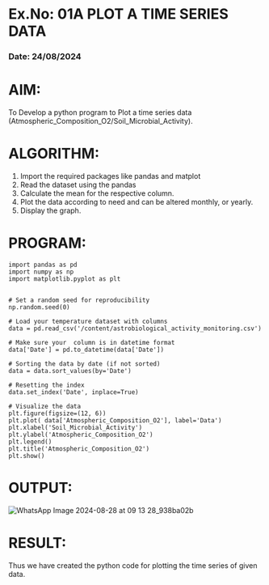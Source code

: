 # Ex.No: 01A PLOT A TIME SERIES DATA
###  Date: 24/08/2024

# AIM:
To Develop a python program to Plot a time series data (Atmospheric_Composition_O2/Soil_Microbial_Activity).
# ALGORITHM:
1. Import the required packages like pandas and matplot
2. Read the dataset using the pandas
3. Calculate the mean for the respective column.
4. Plot the data according to need and can be altered monthly, or yearly.
5. Display the graph.
# PROGRAM:

```
import pandas as pd
import numpy as np
import matplotlib.pyplot as plt
 
 
# Set a random seed for reproducibility
np.random.seed(0)
 
# Load your temperature dataset with columns
data = pd.read_csv('/content/astrobiological_activity_monitoring.csv')
 
# Make sure your  column is in datetime format
data['Date'] = pd.to_datetime(data['Date'])
 
# Sorting the data by date (if not sorted)
data = data.sort_values(by='Date')
 
# Resetting the index
data.set_index('Date', inplace=True)

# Visualize the data
plt.figure(figsize=(12, 6))
plt.plot( data['Atmospheric_Composition_O2'], label='Data')
plt.xlabel('Soil_Microbial_Activity')
plt.ylabel('Atmospheric_Composition_O2')
plt.legend()
plt.title('Atmospheric_Composition_O2')
plt.show()
```









# OUTPUT:
![WhatsApp Image 2024-08-28 at 09 13 28_938ba02b](https://github.com/user-attachments/assets/fdcf5c96-5469-4dc4-b859-e70f4f9d6ebf)






# RESULT:
Thus we have created the python code for plotting the time series of given data.
